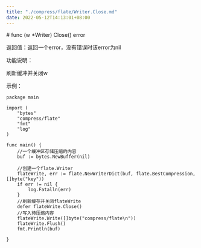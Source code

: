 ```yaml
---
title: "./compress/flate/Writer.Close.md"
date: 2022-05-12T14:13:01+08:00
---
```

﻿# func (w *Writer) Close() error

返回值：返回一个error，没有错误时该error为nil

功能说明：

刷新缓冲并关闭w

示例：

	package main
	
	import (
		"bytes"
		"compress/flate"
		"fmt"
		"log"
	)
	
	func main() {
		//一个缓冲区存储压缩的内容
		buf := bytes.NewBuffer(nil)
	
		//创建一个flate.Writer
		flateWrite, err := flate.NewWriterDict(buf, flate.BestCompression, []byte("key"))
		if err != nil {
			log.Fatalln(err)
		}
		//刷新缓存并关闭flateWrite
		defer flateWrite.Close()
		//写入待压缩内容
		flateWrite.Write([]byte("compress/flate\n"))
		flateWrite.Flush()
		fmt.Println(buf)
	
	}
